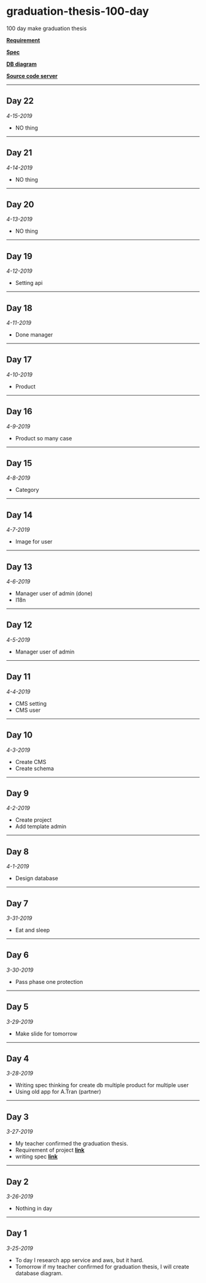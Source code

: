 # graduation-thesis-100-day
100 day make graduation thesis

**[Requirement](https://docs.google.com/spreadsheets/d/1MgLMuzdQW-T191PsmoRyv_JMxfBzefJQBlbJ1q5qWeg/edit?usp=sharing)**

**[Spec](https://docs.google.com/document/d/1L1aGhAY7FOruKf3_vlfWbICsUoGtlQQ-eRA1PRooWek/edit?usp=sharing)**

**[DB diagram](https://app.sqldbm.com/MySQL/Share/XUUr6Oxl3rXfzzHNo4h2xUGFrngIE8md_DYjF4jNYw0)**

**[Source code server](https://github.com/tuanbacyen/graduation-thesis)**

---

## Day 22
_4-15-2019_
* NO thing
---

## Day 21
_4-14-2019_
* NO thing
---

## Day 20
_4-13-2019_
* NO thing
---

## Day 19
_4-12-2019_
* Setting api
---

## Day 18
_4-11-2019_
* Done manager
---

## Day 17
_4-10-2019_
* Product
---

## Day 16
_4-9-2019_
* Product so many case
---

## Day 15
_4-8-2019_
* Category
---

## Day 14
_4-7-2019_
* Image for user
---

## Day 13
_4-6-2019_
* Manager user of admin (done)
* I18n
---

## Day 12
_4-5-2019_
* Manager user of admin
---

## Day 11
_4-4-2019_
* CMS setting
* CMS user
---

## Day 10
_4-3-2019_
* Create CMS
* Create schema
---

## Day 9
_4-2-2019_
* Create project
* Add template admin
---

## Day 8
_4-1-2019_
* Design database
---

## Day 7
_3-31-2019_
* Eat and sleep
---

## Day 6
_3-30-2019_
* Pass phase one protection
---

## Day 5
_3-29-2019_
* Make slide for tomorrow
---

## Day 4
_3-28-2019_
* Writing spec thinking for create db multiple product for multiple user
* Using old app for A.Tran (partner)
---

## Day 3
_3-27-2019_
* My teacher confirmed the graduation thesis.
* Requirement of project **[link](https://docs.google.com/spreadsheets/d/1MgLMuzdQW-T191PsmoRyv_JMxfBzefJQBlbJ1q5qWeg/edit?usp=sharing)**
* writing spec **[link](https://docs.google.com/document/d/1L1aGhAY7FOruKf3_vlfWbICsUoGtlQQ-eRA1PRooWek/edit?usp=sharing)**
---

## Day 2
_3-26-2019_
* Nothing in day
---

## Day 1
_3-25-2019_

* To day I research app service and aws, but it hard.
* Tomorrow if my teacher confirmed for graduation thesis, I will create database diagram.
